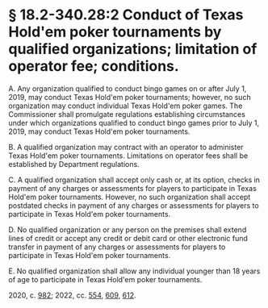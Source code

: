 # § 18.2-340.28:2 Conduct of Texas Hold'em poker tournaments by qualified organizations; limitation of operator fee; conditions.

<p>A. Any organization qualified to conduct bingo games on or after July 1, 2019, may conduct Texas Hold'em poker tournaments; however, no such organization may conduct individual Texas Hold'em poker games. The Commissioner shall promulgate regulations establishing circumstances under which organizations qualified to conduct bingo games prior to July 1, 2019, may conduct Texas Hold'em poker tournaments.</p><p>B. A qualified organization may contract with an operator to administer Texas Hold'em poker tournaments. Limitations on operator fees shall be established by Department regulations.</p><p>C. A qualified organization shall accept only cash or, at its option, checks in payment of any charges or assessments for players to participate in Texas Hold'em poker tournaments. However, no such organization shall accept postdated checks in payment of any charges or assessments for players to participate in Texas Hold'em poker tournaments.</p><p>D. No qualified organization or any person on the premises shall extend lines of credit or accept any credit or debit card or other electronic fund transfer in payment of any charges or assessments for players to participate in Texas Hold'em poker tournaments.</p><p>E. No qualified organization shall allow any individual younger than 18 years of age to participate in Texas Hold'em poker tournaments.</p><p>2020, c. <a href='http://lis.virginia.gov/cgi-bin/legp604.exe?201+ful+CHAP0982'>982</a>; 2022, cc. <a href='http://lis.virginia.gov/cgi-bin/legp604.exe?221+ful+CHAP0554'>554</a>, <a href='http://lis.virginia.gov/cgi-bin/legp604.exe?221+ful+CHAP0609'>609</a>, <a href='http://lis.virginia.gov/cgi-bin/legp604.exe?221+ful+CHAP0612'>612</a>.</p>